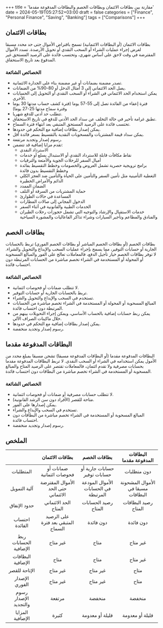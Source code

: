 +++
title = 'مقارنة بين بطاقات الائتمان وبطاقات الخصم والبطاقات المدفوعة مقدما'
date = 2024-05-19T05:27:52+03:00
draft = false
categories = ["Finance", "Personal Finance", "Saving", "Banking"]
tags = ["Comparisons"]
+++
## بطاقات الائتمان

بطاقات الائتمان (أو البطاقات الائتمانية) تسمح باقتراض الأموال حتى حد محدد مسبقا لغرض إجراء عمليات الشراء أو السحب النقدي أو تحويل الأرصدة. تسدد الأموال المقترضة في وقت لاحق على أساس شهري، وتحتسب فائدة على الرصيد المستحق غير المدفوع بعد تاريخ الاستحقاق.

### الخصائص الشائعة

- تصدر مضمنة بضمانات أو غير مضمنة بناء على الجدارة الائتمانية.
- يصل الحد الائتماني إلى 3 أمثال الدخل أو 80-90% من الضمانات.
- يمكن استخدام الحد الائتماني في الشراء أو السحب النقدي أو التحويل إلى الحسابات الأخرى.
- فترة إعفاء من الفائدة تصل إلى 55-57 يوما (فترة كشف حساب مدتها 30 يوما وفترة سماح مدتها 25-27 يوما)
- تتطلب حد أدنى للدفع شهريا.
- تطبق غرامة تأخير في حالة التخلف عن سداد الحد الأدنى للدفع في تاريخ الاستحقاق.
- تحتسب فائدة على الرصيد المستحق المتبقي بعد انتهاء فترة السماح.
- يمكن إصدار بطاقات إضافية مع التحكم في حدودها.
- يمكن سداد قيمة المشتريات والمسحوبات النقدية بالتقسيط بسعر فائدة أقل.
- رسوم إصدار وتجديد مرتفعة.
- تقدم مزايا إضافية قد تتضمن:
  - الاسترداد النقدي
  - نقاط مكافآت قابلة للاسترداد النقدي أو الاستبدال بسلع أو خدمات
  - أميال السفر للرحلات الجوية والأمتعة والترقيات
  - برامج ترويجية حصرية تشمل العروض والخصومات وخطط التقسيط بفائدة وخطط التقسيط بدون فائدة
  - التغطية التأمينية مثل تأمين السفر والتأمين على الحياة والتأمين ضد العجز الكلي الدائم والأمراض الخطيرة
  - الضمان الممدد
  - حماية المشتريات من السرقة أو التلف
  - المساعدة في حالات الطوارئ
  - الدخول المجاني إلى صالات المطارات
  - الخدمات الطبية والقانونية في أثناء السفر
  - خدمات الاستقبال والإرشاد والتوجيه التي تشمل حجوزات رحلات الطيران والفنادق والمطاعم وتأجير السيارات وشراء تذاكر الفاعاليات والمشورة السياحية

## بطاقات الخصم

بطاقات الخصم (أو بطاقات الخصم المباشر أو بطاقات الخصم الفوري) تربط بالحسابات الجارية أو حسابات التوفير، مما يسمح بإجراء عمليات السحب والإيداع والتحويل والشراء. لا توفر بطاقات الخصم خيار تأجيل الدفع، فالمعاملات تعالج على الفور والمبالغ المسحوبة أو المحولة أو المستخدمة في الشراء تخصم مباشرة من الحسابات المرتبطة دون احتساب فائدة.

### الخصائص الشائعة

- لا تتطلب ضمانات أو فحوصات ائتمانية.
- تربط بالحسابات الجارية أو حسابات التوفير.
- تستخدم في السحب والإيداع والتحويل والشراء.
- المبالغ المسحوبة أو المحولة أو المستخدمة في الشراء تخصم مباشرة من الحسابات المرتبطة دون احتساب فائدة.
- يمكن ربط حسابات إضافية بالحساب الأساسي، ويمكن إجراء التحويلات بينهم من خلال ماكينات الصراف الآلي.
- يمكن إصدار بطاقات إضافية مع التحكم في حدودها.
- رسوم إصدار وتجديد منخفضة.

## البطاقات المدفوعة مقدما

البطاقات المدفوعة مقدما (أو البطاقات المدفوعة مسبقا) تشحن مسبقا بمبلغ محدد من الأمول يمكن استخدامه في الشراء أو السحب النقدي. لا تربط البطاقات المدفوعة مقدما بحسابات مصرفية ولا تقدم ائتمان، فالمعاملات تقتصر على الرصيد المتاح والمبالغ المسحوبة أو المستخدمة في الشراء تخصم مباشرة من البطاقات دون احتساب فائدة.

### الخصائص الشائعة

- لا تتطلب حسابات مصرفية أو ضمانات أو فحوصات ائتمانية.
- متاحة للقصر (الأفراد دون سن الرشد القانونية).
- يمكن إصدارها على الفور.
- تستخدم في السحب والإيداع والشراء.
- المبالغ المسحوبة أو المستخدمة في الشراء تخصم مباشرة من البطاقات دون احتساب فائدة.
- رسوم إصدار وتجديد منخفضة.

## الملخص

| | بطاقات الائتمان | بطاقات الخصم | البطاقات المدفوعة مقدما 
:---:|:---:|:---:|:---:
 المتطلبات | ضمانات أو فحوصات ائتمانية | حسابات جارية أو حسابات توفير | دون متطلبات
 آلية التمويل | الأموال المقترضة حتى الحد الائتماني | الأموال المودعة في الحسابات المرتبطة | الأموال المشحونة مسبقا في البطاقات
 حدود الإنفاق | الحد الائتماني المتاح | رصيد الحسابات المتاح | رصيد البطاقات المتاح
 احتساب الفائدة | على الرصيد المتبقي بعد فترة السماح | دون فائدة | دون فائدة
 ربط الحسابات الإضافية | غير متاح | متاح | غير متاح
 البطاقات الإضافية | متاح | متاح | غير متاح
 الإتاحة للقصر | غير متاح | غير متاح | متاح
 الإصدار الفوري | غير متاح | غير متاح | متاح
 رسوم الإصدار والتجديد | مرتفعة | منخفضة | منخفضة
المزايا الإضافية | كثيرة | قليلة أو معدومة | قليلة أو معدومة

